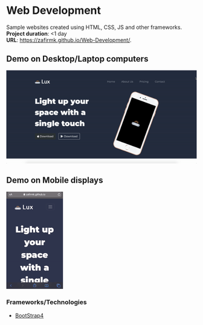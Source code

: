 # Web Development
Sample websites created using HTML, CSS, JS and other frameworks.  
**Project duration**: <1 day  
**URL**: https://zafirmk.github.io/Web-Development/. 

## Demo on Desktop/Laptop computers
![Desktop Gif](https://github.com/Zafirmk/Web-Development/blob/master/desktop.gif)

## Demo on Mobile displays
![Mobile Gif](https://github.com/Zafirmk/Web-Development/blob/master/mobile2.gif)


### Frameworks/Technologies
*  [BootStrap4](https://getbootstrap.com/)
